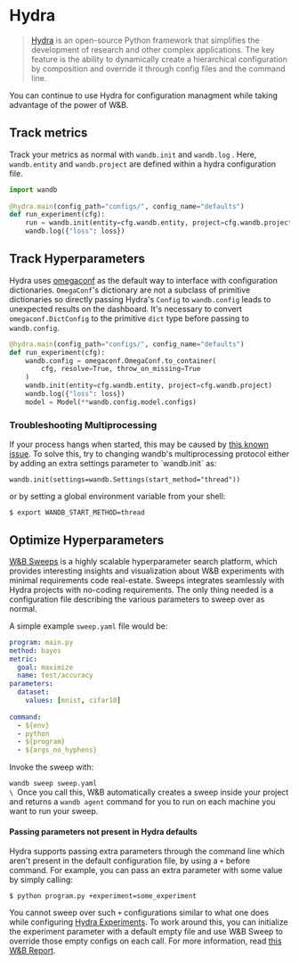 # Hydra

> [Hydra](https://hydra.cc) is an open-source Python framework that simplifies the development of research and other complex applications. The key feature is the ability to dynamically create a hierarchical configuration by composition and override it through config files and the command line.

You can continue to use Hydra for configuration managment while taking advantage of the power of W\&B.

## Track metrics

Track your metrics as normal with `wandb.init` and `wandb.log` . Here, `wandb.entity` and `wandb.project` are defined within a hydra configuration file.

```python
import wandb
﻿
@hydra.main﻿(config_path=﻿"configs/"﻿, config_name=﻿"defaults"﻿)
def run_experiment﻿(cfg)﻿:
    run = wandb.init(entity=cfg.wandb.entity, project=cfg.wandb.project)
    wandb.log(﻿{﻿"loss"﻿: loss}﻿)
```

## Track Hyperparameters

Hydra uses [omegaconf](https://omegaconf.readthedocs.io/en/2.1\_branch/) as the default way to interface with configuration dictionaries. `OmegaConf`'s dictionary are not a subclass of primitive dictionaries so directly passing Hydra's `Config` to `wandb.config` leads to unexpected results on the dashboard. It's necessary to convert `omegaconf.DictConfig` to the primitive `dict` type before passing to `wandb.config`.

```python
@hydra.main﻿(config_path=﻿"configs/"﻿, config_name=﻿"defaults"﻿)
def run_experiment﻿(cfg)﻿:
    wandb.config = omegaconf.OmegaConf.to_container(
        cfg, resolve=﻿True﻿, throw_on_missing=﻿True
    )
    wandb.init(entity=cfg.wandb.entity, project=cfg.wandb.project)
    wandb.log(﻿{﻿"loss"﻿: loss}﻿)
    model = Model(﻿**wandb.config.model.configs)
```

### Troubleshooting Multiprocessing

If your process hangs when started, this may be caused by [this known issue](https://docs.wandb.ai/guides/track/advanced/distributed-training#hanging-at-the-beginning-of-training). To solve this, try to changing wandb's multiprocessing protocol either by adding an extra settings parameter to \`wandb.init\` as:

```
wandb.init(settings=wandb.Settings(start_method=﻿"thread"﻿)﻿)
```

or by setting a global environment variable from your shell:

```
$ export WANDB_START_METHOD=thread
```

## Optimize Hyperparameters

[W\&B Sweeps](../../sweeps/quickstart.md) is a highly scalable hyperparameter search platform, which provides interesting insights and visualization about W\&B experiments with minimal requirements code real-estate. Sweeps integrates seamlessly with Hydra projects with no-coding requirements. The only thing needed is a configuration file describing the various parameters to sweep over as normal.

A simple example `sweep.yaml` file would be:

```yaml
program﻿: main.py
method﻿: bayes
metric:
  goal﻿: maximize
  name﻿: test/accuracy
parameters:
  dataset:
    values﻿: [mnist, cifar10]
﻿
command:
  - ${env}
  - python
  - ${program}
  - ${args_no_hyphens}
```

Invoke the sweep with:

`wandb sweep sweep.yaml`\
``\
``Once you call this, W\&B automatically creates a sweep inside your project and returns a `wandb agent` command for you to run on each machine you want to run your sweep.

#### Passing parameters not present in Hydra defaults <a href="#pitfall-3-sweep-passing-parameters-not-present-in-defaults" id="pitfall-3-sweep-passing-parameters-not-present-in-defaults"></a>

Hydra supports passing extra parameters through the command line which aren't present in the default configuration file, by using a `+` before command. For example, you can pass an extra parameter with some value by simply calling:

```
$ python program.py +experiment=some_experiment
```

You cannot sweep over such `+` configurations similar to what one does while configuring [Hydra Experiments](https://hydra.cc/docs/patterns/configuring\_experiments/). To work around this, you can initialize the experiment parameter with a default empty file and use W\&B Sweep to override those empty configs on each call. For more information, read [this W\&B Report](http://wandb.me/hydra).
